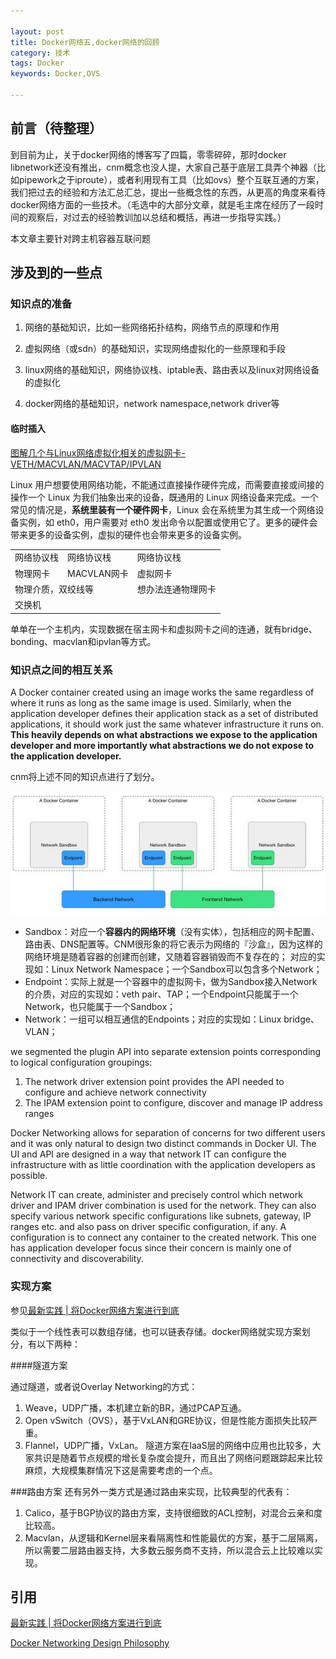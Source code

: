 ```yaml
---

layout: post
title: Docker网络五,docker网络的回顾
category: 技术
tags: Docker
keywords: Docker,OVS

---
```


## 前言（待整理）

到目前为止，关于docker网络的博客写了四篇，零零碎碎，那时docker libnetwork还没有推出，cnm概念也没人提，大家自己基于底层工具弄个神器（比如pipework之于iproute），或者利用现有工具（比如ovs）整个互联互通的方案，我们把过去的经验和方法汇总汇总，提出一些概念性的东西，从更高的角度来看待docker网络方面的一些技术。（毛选中的大部分文章，就是毛主席在经历了一段时间的观察后，对过去的经验教训加以总结和概括，再进一步指导实践。）

本文章主要针对跨主机容器互联问题

## 涉及到的一些点

### 知识点的准备

1. 网络的基础知识，比如一些网络拓扑结构，网络节点的原理和作用
2. 虚拟网络（或sdn）的基础知识，实现网络虚拟化的一些原理和手段

3. linux网络的基础知识，网络协议栈、iptable表、路由表以及linux对网络设备的虚拟化
4. docker网络的基础知识，network namespace,network driver等


#### 临时插入

[图解几个与Linux网络虚拟化相关的虚拟网卡-VETH/MACVLAN/MACVTAP/IPVLAN](http://blog.csdn.net/dog250/article/details/45788279)

Linux 用户想要使用网络功能，不能通过直接操作硬件完成，而需要直接或间接的操作一个 Linux 为我们抽象出来的设备，既通用的 Linux 网络设备来完成。一个常见的情况是，**系统里装有一个硬件网卡**，Linux 会在系统里为其生成一个网络设备实例，如 eth0，用户需要对 eth0 发出命令以配置或使用它了。更多的硬件会带来更多的设备实例，虚拟的硬件也会带来更多的设备实例。

<table>
<tr>
	<td>网络协议栈</td>
	<td>网络协议栈</td>
	<td>网络协议栈</td>
</tr>
<tr>
	<td>物理网卡</td>
	<td>MACVLAN网卡</td>
	<td>虚拟网卡</td>
</tr>
<tr>
	<td colspan="2">物理介质，双绞线等</td>
	<td>想办法连通物理网卡</td>
</tr>
<tr>
	<td colspan="3">交换机</td>
</tr>
</table>



单单在一个主机内，实现数据在宿主网卡和虚拟网卡之间的连通，就有bridge、bonding、macvlan和ipvlan等方式。

### 知识点之间的相互关系

A Docker container created using an image works the same regardless of where it runs as long as the same image is used. Similarly, when the application developer defines their application stack as a set of distributed applications, it should work just the same whatever infrastructure it runs on. **This heavily depends on what abstractions we expose to the application developer and more importantly what abstractions we do not expose to the application developer.**

cnm将上述不同的知识点进行了划分。

![Alt text](/public/upload/docker/cnm.jpeg)

- Sandbox：对应一个**容器内的网络环境**（没有实体），包括相应的网卡配置、路由表、DNS配置等。CNM很形象的将它表示为网络的『沙盒』，因为这样的网络环境是随着容器的创建而创建，又随着容器销毁而不复存在的； 对应的实现如：Linux Network Namespace；一个Sandbox可以包含多个Network；
- Endpoint：实际上就是一个容器中的虚拟网卡，做为Sandbox接入Network的介质，对应的实现如：veth pair、TAP；一个Endpoint只能属于一个Network，也只能属于一个Sandbox； 
- Network：一组可以相互通信的Endpoints；对应的实现如：Linux bridge、VLAN；

we segmented the plugin API into separate extension points corresponding to logical configuration groupings:

1. The network driver extension point provides the API needed to configure and achieve network connectivity
2. The IPAM extension point to configure, discover and manage IP address ranges

Docker Networking allows for separation of concerns for two different users and it was only natural to design two distinct commands in Docker UI. The UI and API are designed in a way that network IT can configure the infrastructure with as little coordination with the application developers as possible.

Network IT can create, administer and precisely control which network driver and IPAM driver combination is used for the network. They can also specify various network specific configurations like subnets, gateway, IP ranges etc. and also pass on driver specific configuration, if any.
A configuration is to connect any container to the created network. This one has application developer focus since their concern is mainly one of connectivity and discoverability.


### 实现方案

参见[最新实践 | 将Docker网络方案进行到底](http://blog.dataman-inc.com/shurenyun-docker-133/)

类似于一个线性表可以数组存储，也可以链表存储。docker网络就实现方案划分，有以下两种：

####隧道方案

通过隧道，或者说Overlay Networking的方式：

1. Weave，UDP广播，本机建立新的BR，通过PCAP互通。
2. Open vSwitch（OVS），基于VxLAN和GRE协议，但是性能方面损失比较严重。
3. Flannel，UDP广播，VxLan。
隧道方案在IaaS层的网络中应用也比较多，大家共识是随着节点规模的增长复杂度会提升，而且出了网络问题跟踪起来比较麻烦，大规模集群情况下这是需要考虑的一个点。

###路由方案
还有另外一类方式是通过路由来实现，比较典型的代表有：

1. Calico，基于BGP协议的路由方案，支持很细致的ACL控制，对混合云亲和度比较高。
2. Macvlan，从逻辑和Kernel层来看隔离性和性能最优的方案，基于二层隔离，所以需要二层路由器支持，大多数云服务商不支持，所以混合云上比较难以实现。


## 引用

[最新实践 | 将Docker网络方案进行到底](http://blog.dataman-inc.com/shurenyun-docker-133/)

[Docker Networking Design Philosophy](https://blog.docker.com/2016/03/docker-networking-design-philosophy/)